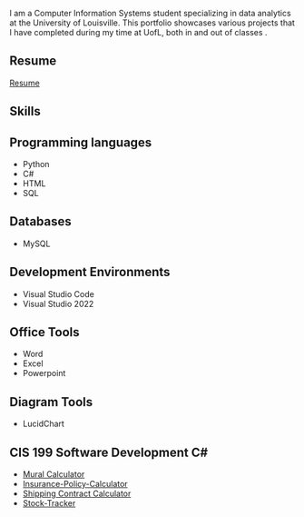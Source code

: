 I am a Computer Information Systems student specializing in data analytics at the University of Louisville. This portfolio showcases various projects that I have completed during my time at UofL, both in and out of classes
. 
## Resume
[Resume](https://pages.github.com/)

## Skills

## Programming languages
* Python
* C#
* HTML
* SQL

## Databases
* MySQL

## Development Environments
* Visual Studio Code
* Visual Studio 2022

## Office Tools
* Word
* Excel
* Powerpoint

## Diagram Tools
* LucidChart

## CIS 199 Software Development C#
* [Mural Calculator](https://github.com/AlexanderWelsh/Mural-Calculator)
* [Insurance-Policy-Calculator](https://github.com/AlexanderWelsh/Insurance-Policy-Calculator/tree/main)
* [Shipping Contract Calculator](https://github.com/AlexanderWelsh/Shipping-Contract-Calculator)
* [Stock-Tracker](https://github.com/AlexanderWelsh/Stock-Tracker)
